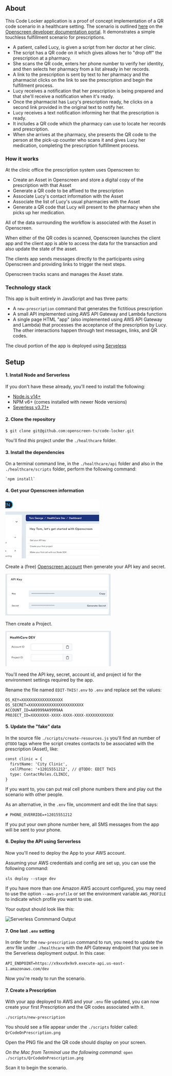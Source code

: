 
## About

This Code Locker application is a proof of concept implementation
of a QR code scenario in a healthcare setting. 
The scenario is outlined [here](https://docs.openscreen.com/docs/developer-portal/code-locker/health-care/)
on the [Openscreen developer documentation portal](https://docs.openscreen.com/docs/). 
It demonstrates a simple touchless fulfillment scenario for prescriptions.

 * A patient, called Lucy, is given a script from her doctor at her clinic.
 * The script has a QR code on it which gives allows her to "drop off" 
the prescription at a pharmacy.
 * She scans the QR code, enters her phone number to verify her identity, and then 
selects her pharmacy from a list already in her records.
 * A link to the prescription is sent by text to her pharmacy and the pharmacist
clicks on the link to see the prescription and begin the fulfillment process.
 * Lucy receives a notification that her prescription is being prepared and
that she'll receive a notification when it's ready.
 * Once the pharmacist has Lucy's prescription ready, he clicks on a second link
provided in the original text to notify her.
 * Lucy receives a text notification informing her that the prescription is ready.
 * It includes a QR code which the pharmacy can use to locate her records and prescription.
 * When she arrives at the pharmacy, she presents the QR code to the person at 
the pick-up counter who scans it and gives Lucy her medication, completing the
prescription fulfillment process.


### How it works

At the clinic office the prescription system uses Openscreen to:
* Create an Asset in Openscreen and store a digital copy of the prescription with that Asset
* Generate a QR code to be affixed to the prescription
* Associate Lucy's contact information with the Asset
* Associate the list of Lucy's usual pharmacies with the Asset
* Generate a QR code that Lucy will present to the pharmacy when she picks up
her medication.

All of the data surrounding the workflow is associated with the Asset in Openscreen.

When either of the QR codes is scanned, Openscreen launches the client app
and the client app is able to access the data for the transaction and also 
update the state of the asset.

The clients app sends messages directly to the participants using Openscreen 
and providing links to trigger the next steps.

Openscreen tracks scans and manages the Asset state.

### Technology stack

This app is built entirely in JavaScript and has three parts: 
- A `new-prescription` command that generates the fictitious prescription
- A small API implemented using AWS API Gateway and Lambda functions
- A single page HTML "app" (also implemented using AWS API Gateway and Lambda)
that processes the acceptance of the prescription by Lucy.
The other interactions happen through text messages, links, and QR codes.

The cloud portion of the app is deployed using 
[Serveless](https://www.serverless.com/framework/docs/getting-started)

## Setup

#### 1. Install Node and Serverless

If you don't have these already, you'll need to install the following:

-   [Node.js v14+](https://nodejs.org/en/download/)
-   NPM v6+ (comes installed with newer Node versions)
-   [Severless v3.7.1+](https://www.serverless.com/framework/docs/getting-started)

#### 2. Clone the repository

`$ git clone git@github.com:openscreen-tv/code-locker.git`

You'll find _this_ project under the `./healthcare` folder.

#### 3. Install the dependencies

On a terminal command line, in the `./healthcare/api` folder and also in the `./healthcare/scripts` 
folder, perform the following command:

    `npm install`

#### 4. Get your Openscreen information

![Get Started](images/os-get-started.png)

Create a (free) [Openscreen account](https://app.openscreen.com/signup) then 
generate your API key and secret.

![API Key and Secret](images/os-api-key.png)

Then create a Project.

![Account and Project](images/os-project.png)

You'll need the API key, secret, account id, and project id for the environment
settings required by the app.

Rename the file named `EDIT-THIS!.env` to `.env` and replace set the values:

```
OS_KEY=XXXXXXXXXXXXXXXXXX
OS_SECRET=XXXXXXXXXXXXXXXXXXXXXXXX
ACCOUNT_ID=AA9999AA9999AA
PROJECT_ID=XXXXXXXX-XXXX-XXXX-XXXX-XXXXXXXXXXXX
```

#### 5. Update the "fake" data

In the source file `./scripts/create-resources.js` you'll find an number of
`@TODO` tags where the script creates contacts to be associated with the prescription
(Asset), like:

```
const clinic = {
  firstName: 'City Clinic',
  cellPhone: '+12015551212', // @TODO: EDIT THIS
  type: ContactRoles.CLINIC,
}
```

If you want to, you can put real cell phone numbers there and play out the
scenario with other people.

As an alternative, in the `.env` file, uncomment and edit the line that says:

```# PHONE_OVERRIDE=+12015551212```

If you put your own phone number here, all SMS messages from the app will be
sent to your phone.

#### 6. Deploy the API using Serverless

Now you'll need to deploy the App to your AWS account.

Assuming your AWS credentials and config are set up, you can use the
following command:

`sls deploy --stage dev`

If you have more than one Amazon AWS account configured, you may need to use
the option `--aws-profile` or set the environment variable `AWS_PROFILE` 
to indicate which profile you want to use.

Your output should look like this:

![Serverless Commmand Output](images/os-sls-output.png)

#### 7. One last `.env` setting

In order for the `new-prescription` command to run, you need to update the 
.env file under `./healthcare` with the API Gateway endpoint that you see in
the Serverless deployment output.
In this case:

`API_ENDPOINT=https://x9xxx9x9x9.execute-api.us-east-1.amazonaws.com/dev`

Now you're ready to run the scenario.

#### 7. Create a Prescription

With your app deployed to AWS and your `.env` file updated, 
you can now create your first Prescription and the QR codes associated with it.

`./scripts/new-prescription`

You should see a file appear under the `./scripts` folder called: `QrCodeOnPrescription.png`

Open the PNG file and the QR code should display on your screen.

_On the Mac from Terminal use the following command:_ `open ./scripts/QrCodeOnPrescription.png`

Scan it to begin the scenario.

